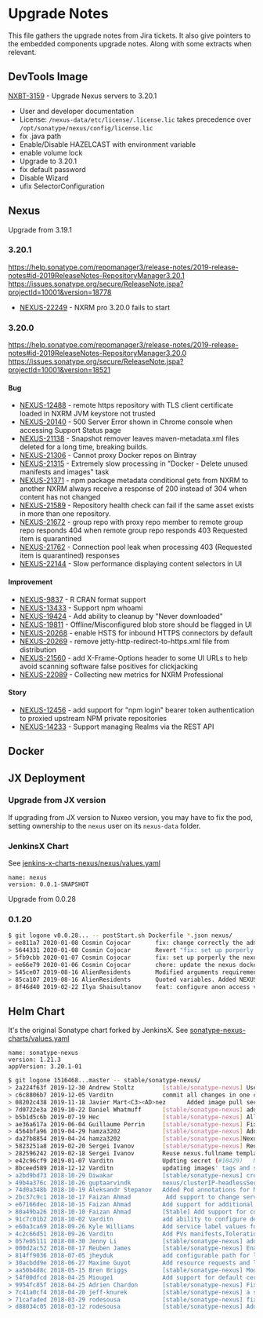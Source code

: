 # Upgrade Notes

This file gathers the upgrade notes from Jira tickets.
It also give pointers to the embedded components upgrade notes. Along with some extracts when relevant.

## DevTools Image

[NXBT-3159](https://jira.nuxeo.com/browse/NXBT-3159) - Upgrade Nexus servers to 3.20.1
* User and developer documentation
* License: `/nexus-data/etc/license/.license.lic` takes precedence over `/opt/sonatype/nexus/config/license.lic`
* fix .java path
* Enable/Disable HAZELCAST with environment variable
* enable volume lock
* Upgrade to 3.20.1
* fix default password
* Disable Wizard
* ufix SelectorConfiguration

## Nexus

Upgrade from 3.19.1

### 3.20.1

https://help.sonatype.com/repomanager3/release-notes/2019-release-notes#id-2019ReleaseNotes-RepositoryManager3.20.1
https://issues.sonatype.org/secure/ReleaseNote.jspa?projectId=10001&version=18778

* [NEXUS-22249](https://issues.sonatype.org/browse/NEXUS-22249) - NXRM pro 3.20.0 fails to start

### 3.20.0

https://help.sonatype.com/repomanager3/release-notes/2019-release-notes#id-2019ReleaseNotes-RepositoryManager3.20.0
https://issues.sonatype.org/secure/ReleaseNote.jspa?projectId=10001&version=18521

#### Bug

* [NEXUS-12488](https://issues.sonatype.org/browse/NEXUS-12488) - remote https repository with TLS client certificate loaded in NXRM JVM keystore not trusted
* [NEXUS-20140](https://issues.sonatype.org/browse/NEXUS-20140) - 500 Server Error shown in Chrome console when accessing Support Status page
* [NEXUS-21138](https://issues.sonatype.org/browse/NEXUS-21138) - Snapshot remover leaves maven-metadata.xml files deleted for a long time, breaking builds.
* [NEXUS-21306](https://issues.sonatype.org/browse/NEXUS-21306) - Cannot proxy Docker repos on Bintray
* [NEXUS-21315](https://issues.sonatype.org/browse/NEXUS-21315) - Extremely slow processing in "Docker - Delete unused manifests and images" task
* [NEXUS-21371](https://issues.sonatype.org/browse/NEXUS-21371) - npm package metadata conditional gets from NXRM to another NXRM always receive a response of 200 instead of 304 when content has not changed
* [NEXUS-21589](https://issues.sonatype.org/browse/NEXUS-21589) - Repository health check can fail if the same asset exists in more than one repository.
* [NEXUS-21672](https://issues.sonatype.org/browse/NEXUS-21672) - group repo with proxy repo member to remote group repo responds 404 when remote group repo responds 403 Requested item is quarantined
* [NEXUS-21762](https://issues.sonatype.org/browse/NEXUS-21762) - Connection pool leak when processing 403 (Requested item is quarantined) responses
* [NEXUS-22144](https://issues.sonatype.org/browse/NEXUS-22144) - Slow performance displaying content selectors in UI

#### Improvement

* [NEXUS-9837](https://issues.sonatype.org/browse/NEXUS-9837) - R CRAN format support
* [NEXUS-13433](https://issues.sonatype.org/browse/NEXUS-13433) - Support npm whoami
* [NEXUS-19424](https://issues.sonatype.org/browse/NEXUS-19424) - Add ability to cleanup by "Never downloaded"
* [NEXUS-19811](https://issues.sonatype.org/browse/NEXUS-19811) - Offline/Misconfigured blob store should be flagged in UI
* [NEXUS-20268](https://issues.sonatype.org/browse/NEXUS-20268) - enable HSTS for inbound HTTPS connectors by default
* [NEXUS-20269](https://issues.sonatype.org/browse/NEXUS-20269) - remove jetty-http-redirect-to-https.xml file from distribution
* [NEXUS-21560](https://issues.sonatype.org/browse/NEXUS-21560) - add X-Frame-Options header to some UI URLs to help avoid scanning software false positives for clickjacking
* [NEXUS-22089](https://issues.sonatype.org/browse/NEXUS-22089) - Collecting new metrics for NXRM Professional

#### Story

* [NEXUS-12456](https://issues.sonatype.org/browse/NEXUS-12456) - add support for "npm login" bearer token authentication to proxied upstream NPM private repositories
* [NEXUS-14233](https://issues.sonatype.org/browse/NEXUS-14233) - Support managing Realms via the REST API

## Docker



## JX Deployment

### Upgrade from JX version

If upgrading from JX version to Nuxeo version, you may have to fix the pod, setting ownership to the `nexus` user on its `nexus-data` folder.

### JenkinsX Chart

See [jenkins-x-charts-nexus/nexus/values.yaml](jenkins-x-charts-nexus/nexus/values.yaml)

```
name: nexus
version: 0.0.1-SNAPSHOT
```

Upgrade from 0.0.28

### 0.1.20

```bash
$ git logone v0.0.28... -- postStart.sh Dockerfile *.json nexus/
> ee811a7 2020-01-08 Cosmin Cojocar       fix: change correctly the admin password   (origin/master, origin/HEAD, master) N
> 5644331 2020-01-08 Cosmin Cojocar       Revert "fix: set up porperly the nexus admin password"   N
> 5fb9cbb 2020-01-07 Cosmin Cojocar       fix: set up porperly the nexus admin password   N
> ee66e79 2020-01-06 Cosmin Cojocar       chore: update the nexus docker image to version 3.20.1   N
> 545ce07 2019-08-16 AlienResidents       Modified arguments requirements for createOrUpdateAndRun to need just the path to the repository. Added -t to mapfile to remove newlines.   N
> 85ca107 2019-08-16 AlienResidents       Quoted variables. Added NEXUS_BASE_DIR, and NEXUS_REPO_DIR vars.  Implemented shellcheck recommendations for using find, mapfile, and a few others.   N
> 8f46d40 2019-02-22 Ilya Shaisultanov    feat: configure anon access via env vars   N
```

## Helm Chart

It's the original Sonatype chart forked by JenkinsX.
See [sonatype-nexus-charts/values.yaml](sonatype-nexus-charts/values.yaml)

```
name: sonatype-nexus
version: 1.21.3
appVersion: 3.20.1-01
```

```bash
$ git logone 1516468...master -- stable/sonatype-nexus/
> 2a224f63f 2019-12-30 Andrew Stoltz        [stable/sonatype-nexus] Use official sonatype nexus image. Keep default admin123 password. (#19791)   N
> c6c8806b7 2019-12-05 Varditn              commit all changes in one commit (#18921)   N
> 08202c438 2019-11-18 Javier Mart<C3><AD>nez      Added image pull secret option to download custom image from private repository (#18760)   N
> 7d0722e3a 2019-10-22 Daniel Whatmuff      [stable/sonatype-nexus] adding ACM cert annotations and LoadBalancer source IP whitelisting support (#16577)   N
> b5b1d5c6b 2019-07-19 Hec                  [stable/sonatype-nexus] Allow for additional ingress/service customization (#15662)   N
> ae36a617a 2019-06-04 Guillaume Perrin     [stable/sonatype-nexus] Fix ingress when proxy service is renamed (#14437)   N
> 4564bfa96 2019-04-29 hamza3202            [stable/sonatype-nexus] Add openshift routes (#13248)   N
> da27b8854 2019-04-24 hamza3202            [stable/sonatype-nexus]Nexus additional volume mounts (#13243)   N
> 5823251a8 2019-02-20 Sergei Ivanov        [stable/sonatype-nexus] Reorder host names in ingress (#11513)   N
> 282596242 2019-02-18 Sergei Ivanov        Reuse nexus.fullname template in nexus.proxy-ks.name (#11083)   N
> e42c96cf9 2019-01-07 Varditn              Updting secret (#10429)   N
> 8bceed589 2018-12-12 Varditn              updating images' tags and support org verification toggle (#9945)   N
> a2bd9bd73 2018-10-29 Diwakar              [stable/sonatype-nexus] create proxy service only if nexus-proxy is enabled (#8629)   N
> 49b4a376c 2018-10-26 guptaarvindk         nexus/clusterIP-headlessService (#8565)   N
> 74d0a348b 2018-10-19 Aleksandr Stepanov   Added Pod annotations for Nexus Helm Chart (#8569)   N
> 2bc37c9c1 2018-10-17 Faizan Ahmad          Add support to change service name (#8506)   N
> e67166dec 2018-10-15 Faizan Ahmad         Add support for additional secret, initContainers, postStart command and deployment annotations (#8338)   N
> 80a49ba26 2018-10-10 Faizan Ahmad         [Stable] Add support for configmap, additional volumes and volume mounts sonatype-nexus chart (#8226)   N
> 91c7c01b2 2018-10-02 Varditn              add ability to configure deployment strategy (#8073)   N
> e60a3ca69 2018-09-26 Kyle Williams        Add service label values for Nexus (#7973)   N
> 4c2c66d51 2018-09-26 Varditn              Add PVs manifests,Tolerations and updated docker images. (#7919)   N
> 057e05111 2018-08-30 Jenny Li             [stable/sonatype-nexus] add annotations for proxy-svc to support LoadBalancer (#7421)   N
> 000d2ac52 2018-08-17 Reuben James         [stable/sonatype-nexus] Enable use of hostAliases (#7228)   N
> 814ff9036 2018-07-05 jheyduk              add configurable path for liveness / readinessProbe (#6445)   N
> 30acbdd9e 2018-06-27 Maxime Guyot         Add resource requests and limits support for nexus (#6358)   N
> aa50b4d8c 2018-05-15 Bren Briggs          [stable/sonatype-nexus] Modify ingress rules to allow paths other than / (#5564)   N
> 54f00dfcd 2018-04-25 Miouge1              Add support for default certificate (#5223)   N
> 9954fc85f 2018-04-25 Adrien Chardon       [stable/sonatype-nexus] Fix resources not applied + allow env var (#5218)   N
> 7c41a0cf4 2018-04-20 jeff-knurek          [stable/sonatype-nexus] a significant refactor of the nexus chart that allows for easy backups and proxy (#3617)   N
> 71cafaded 2018-03-29 rodesousa            [stable/sonatype-nexus] fix reusability of existing claim (#4438)   N
> d88034c05 2018-03-12 rodesousa            [stable/sonatype-nexus] Add annotation configuration in pvc (#4057)   N
```
